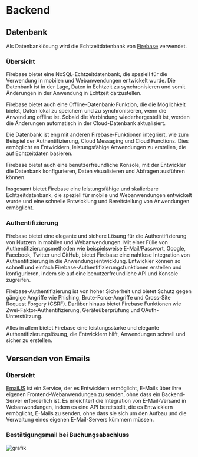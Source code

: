 # Backend

## Datenbank

Als Datenbanklösung wird die Echtzeitdatenbank von [Firebase](https://www.firebase.com) verwendet.

### Übersicht

Firebase bietet eine NoSQL-Echtzeitdatenbank, die speziell für die Verwendung in mobilen und Webanwendungen entwickelt wurde. Die Datenbank ist in der Lage, Daten in Echtzeit zu synchronisieren und somit Änderungen in der Anwendung in Echtzeit darzustellen.

Firebase bietet auch eine Offline-Datenbank-Funktion, die die Möglichkeit bietet, Daten lokal zu speichern und zu synchronisieren, wenn die Anwendung offline ist. Sobald die Verbindung wiederhergestellt ist, werden die Änderungen automatisch in der Cloud-Datenbank aktualisiert.

Die Datenbank ist eng mit anderen Firebase-Funktionen integriert, wie zum Beispiel der Authentifizierung, Cloud Messaging und Cloud Functions. Dies ermöglicht es Entwicklern, leistungsfähige Anwendungen zu erstellen, die auf Echtzeitdaten basieren.

Firebase bietet auch eine benutzerfreundliche Konsole, mit der Entwickler die Datenbank konfigurieren, Daten visualisieren und Abfragen ausführen können.

Insgesamt bietet Firebase eine leistungsfähige und skalierbare Echtzeitdatenbank, die speziell für mobile und Webanwendungen entwickelt wurde und eine schnelle Entwicklung und Bereitstellung von Anwendungen ermöglicht.

### Authentifizierung

Firebase bietet eine elegante und sichere Lösung für die Authentifizierung von Nutzern in mobilen und Webanwendungen. Mit einer Fülle von Authentifizierungsmethoden wie beispielsweise E-Mail/Passwort, Google, Facebook, Twitter und GitHub, bietet Firebase eine nahtlose Integration von Authentifizierung in die Anwendungsentwicklung. Entwickler können so schnell und einfach Firebase-Authentifizierungsfunktionen erstellen und konfigurieren, indem sie auf eine benutzerfreundliche API und Konsole zugreifen.

Firebase-Authentifizierung ist von hoher Sicherheit und bietet Schutz gegen gängige Angriffe wie Phishing, Brute-Force-Angriffe und Cross-Site Request Forgery (CSRF). Darüber hinaus bietet Firebase Funktionen wie Zwei-Faktor-Authentifizierung, Geräteüberprüfung und OAuth-Unterstützung.

Alles in allem bietet Firebase eine leistungsstarke und elegante Authentifizierungslösung, die Entwicklern hilft, Anwendungen schnell und sicher zu erstellen.

## Versenden von Emails
### Übersicht

[EmailJS](https://www.emailjs.com) ist ein Service, der es Entwicklern ermöglicht, E-Mails über ihre eigenen Frontend-Webanwendungen zu senden, ohne dass ein Backend-Server erforderlich ist. Es erleichtert die Integration von E-Mail-Versand in Webanwendungen, indem es eine API bereitstellt, die es Entwicklern ermöglicht, E-Mails zu senden, ohne dass sie sich um den Aufbau und die Verwaltung eines eigenen E-Mail-Servers kümmern müssen.

### Bestätigungsmail bei Buchungsabschluss
![grafik](https://user-images.githubusercontent.com/72852065/214774778-02909203-8ef8-4a3b-ae73-fff404f295fa.png)